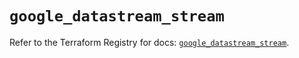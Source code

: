 # `google_datastream_stream`

Refer to the Terraform Registry for docs: [`google_datastream_stream`](https://registry.terraform.io/providers/hashicorp/google-beta/6.9.0/docs/resources/google_datastream_stream).
